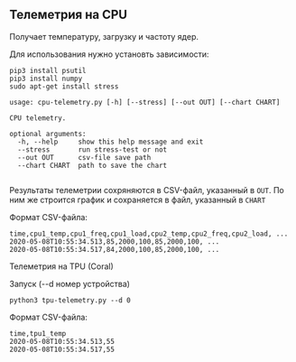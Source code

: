 ## Телеметрия на CPU

Получает температуру, загрузку и частоту ядер.

Для использования нужно установть зависимости:
```
pip3 install psutil
pip3 install numpy
sudo apt-get install stress
```

```
usage: cpu-telemetry.py [-h] [--stress] [--out OUT] [--chart CHART]

CPU telemetry.

optional arguments:
  -h, --help     show this help message and exit
  --stress       run stress-test or not
  --out OUT      csv-file save path
  --chart CHART  path to save the chart
                                        
```

Результаты телеметрии сохряняются в CSV-файл, указанный в `OUT`. По ним же строится график и сохраняется в файл, указанный в `CHART`

Формат CSV-файла:
```
time,cpu1_temp,cpu1_freq,cpu1_load,cpu2_temp,cpu2_freq,cpu2_load, ...
2020-05-08T10:55:34.513,85,2000,100,85,2000,100, ...
2020-05-08T10:55:34.517,84,2000,100,85,2000,100, ...
```

Телеметрия на TPU (Coral)

Запуск (--d номер устройства)
```
python3 tpu-telemetry.py --d 0
```

Формат CSV-файла:
```
time,tpu1_temp
2020-05-08T10:55:34.513,55
2020-05-08T10:55:34.517,55
```
